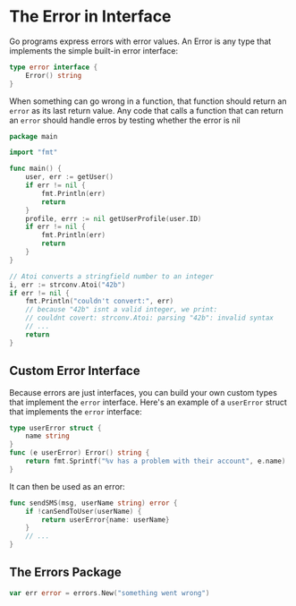 # The Error in Interface

Go programs express errors with error values. An Error is any type that implements the simple built-in error interface:

```go
type error interface {
    Error() string
}
```

When something can go wrong in a function, that function should return an <code>error</code> as its last return value. Any code that calls a function that can return an <code>error</code> should handle erros by testing whether the error is nil

```go
package main

import "fmt"

func main() {
    user, err := getUser()
    if err != nil {
        fmt.Println(err)
        return
    }
    profile, errr := nil getUserProfile(user.ID)
    if err != nil {
        fmt.Println(err)
        return
    }
}
```

```go
// Atoi converts a stringfield number to an integer
i, err := strconv.Atoi("42b")
if err != nil {
    fmt.Println("couldn't convert:", err)
    // because "42b" isnt a valid integer, we print:
    // couldnt covert: strconv.Atoi: parsing "42b": invalid syntax
    // ...
    return
}
```

## Custom Error Interface
Because errors are just interfaces, you can build your own custom types that implement the <code>error</code> interface. Here's an example of a <code>userError</code> struct that implements the <code>error</code> interface:

```go
type userError struct {
    name string
}
func (e userError) Error() string {
    return fmt.Sprintf("%v has a problem with their account", e.name)
}
```
It can then be used as an error:

```go
func sendSMS(msg, userName string) error {
    if !canSendToUser(userName) {
        return userError{name: userName}
    }
    // ...
}
```

## The Errors Package

```go
var err error = errors.New("something went wrong")
```